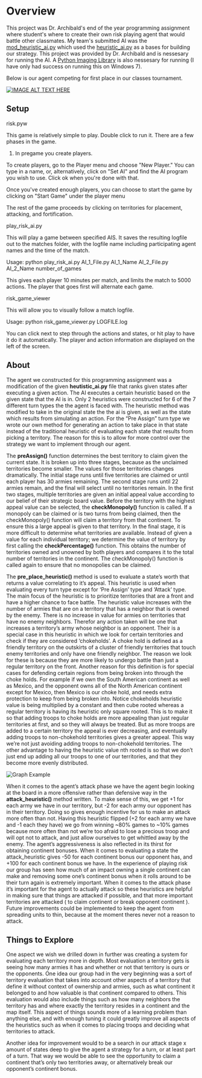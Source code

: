 # Overview

This project was Dr. Archibald's end of the year programming assignment where student's where to create their own risk playing agent that would battle other classmates.  My team's submitted AI was the [mod_heuristic_ai.py](https://github.com/EliCDavis/PA3/blob/master/ai/mod_heuristic_ai.py) which used the [heuristic_ai.py](https://github.com/EliCDavis/PA3/blob/master/ai/heuristic_ai.py) as a bases for building our strategy.  This project was provided by Dr. Archibald and is nessesary for running the AI.  A [Python Imaging Library](http://www.pythonware.com/products/pil/) is also nessesary for running (I have only had success on running this on Windows 7).

Below is our agent competing for first place in our classes tournament.

[![IMAGE ALT TEXT HERE](http://img.youtube.com/vi/hU5TTK8yEck/0.jpg)](http://www.youtube.com/watch?v=hU5TTK8yEck)

## Setup
risk.pyw

This game is relatively simple to play. Double click to run it. There are a few phases in the game.
1.  In pregame you create players.  

To create players, go to the Player menu and choose "New Player." You can type in a name, or, alternatively, click on "Set AI" and find the AI program you wish to use. Click ok when you're done with that.

Once you've created enough players, you can choose to start the game by clicking on "Start Game" under the player menu

The rest of the game proceeds by clicking on territories for placement, attacking, and fortification.

play_risk_ai.py

This will play a game between specified AIS. It saves the resulting logfile out to the matches folder, with the logfile name including participating agent names and the time of the match.

Usage: python play_risk_ai.py AI_1_File.py AI_1_Name AI_2_File.py AI_2_Name number_of_games

This gives each player 10 minutes per match, and limits the match to 5000 actions.  The player that goes first will alternate each game.

risk_game_viewer

This will allow you to visually follow a match logfile.  

Usage: python risk_game_viewer.py LOGFILE.log

You can click next to step through the actions and states, or hit play to have it do it automatically.  The player and action information are displayed on the left of the screen. 

## About

The agent we constructed for this programming assignment was a modification of the given **heutistic_ai.py** file that ranks given states after executing a given action.  The AI executes a certain heuristic based on the given state that the AI is in.  Only 2 heuristics were constructed for 6 of the 7 different turn types the the agent is faced with.  The heuristic method was modified to take in the original state the the ai is given, as well as the state which results from simulating an action.  For the “Pre Assign” turn type we wrote our own method for generating an action to take place in that state instead of  the traditional heuristic of evaluating each state that results from picking a territory.  The reason for this is to allow for more control over the strategy we want to implement through our agent.

The **preAssign()** function determines the best territory to claim given the current state. It is broken up into three stages, because as the unclaimed territories become smaller. The values for those territories changes dramatically. The initial stage runs until five territories are claimed or until each player has 30 armies remaining. The second stage runs until 22 armies remain, and the final will select until no territories remain. In the first two stages, multiple territories are given an initial appeal value according to our belief of their strategic board value. Before the territory with the highest appeal value can be selected, the **checkMonopoly()** function is called. If a monopoly can be claimed or is two turns from being claimed, then the checkMonopoly()  function will claim a territory from that continent. To ensure this a large appeal is given to that territory. In the final stage, it is more difficult to determine what territories are available. Instead of given a value for each individual territory; we determine the value of territory by first calling the **checkPercentage()**  function. This obtains the number of territories owned and unowned by both players and compares it  to the total number of territories in the continent. The checkMonopoly()  function is called again to ensure that no monopolies can be claimed.
	
The **pre_place_heuristic()** method is used to evaluate a state’s worth that returns a value correlating to it’s appeal.  This heuristic is used when evaluating every turn type except for ‘Pre Assign’ type and ‘Attack’ type.  The main focus of the heuristic is to prioritize territories that are a front and have a higher chance to face battle.  The heuristic value increases with the number of armies that are on a territory that has a neighbor that is owned by the enemy.  There is no increase in value for armies on territories that have no enemy neighbors.  Therefor any action taken will be one that increases a territory’s army whose neighbor is an opponent.  Their is a special case in this heuristic in which we look for certain territories and check if they are considered ‘chokeholds’.   A choke hold is defined as a friendly territory on the outskirts of a cluster of friendly territories that touch enemy territories and only have one friendly neighbor.  The reason we look for these is because they are more likely to undergo battle than just a regular territory on the front.  Another reason for this definition is for special cases for defending certain regions from being broken into through the choke holds.  For example if we own the South American continent as well as Mexico, and the opponent owns all of the North American continent except for Mexico, then Mexico is our choke hold, and needs extra protection to keep from being broken into.  Notice chokeholds heuristic value is being multiplied by a constant and then cube rooted whereas a regular territory is having its heuristic only square rooted.  This is to make it so that adding troops to choke holds are more appealing than just regular territories at first, and so they will always be treated.  But as more troops are added to a certain territory the appeal is ever decreasing, and eventually adding troops to non-chokehold territories gives a greater appeal.  This way we’re not just avoiding adding troops to non-chokehold territories.  The other advantage to having the heuristic value nth rooted is so that we don’t just end up adding all our troops to one of our territories, and that they become more evenly distributed.

![Graph Example](http://i.imgur.com/zTxZGbW.png)

	
When it comes to the agent’s attack phase we have the agent begin looking at the board in a more offensive rather than defensive way in the **attack_heuristic()** method written.  To make sense of this, we get +1 for each army we have in our territory, but -2 for each army our opponent has in their territory.  Doing so gives enough incentive for us to make an attack more often than not.  Having this heuristic flipped (+2 for each army we have and -1 each they have) we go from winning ~80% games to ~10% games because more often than not we’re too afraid to lose a precious troop and will opt not to attack, and just allow ourselves to get whittled away by the enemy.  The agent’s aggressiveness is also reflected in its thirst for obtaining continent bonuses.  When it comes to evaluating a state the attack_heuristic gives -50 for each continent bonus our opponent has, and +100 for each continent bonus we have.  In the experience of playing risk our group has seen how much of an impact owning a single continent can make and removing some one’s continent bonus when it rolls around to be their turn again is extremely important.  When it comes to the attack phase it’s important for the agent to actually attack so these heuristics are helpful in making sure that things are attacked if possible, and that more important territories are attacked ( to claim continent or break opponent continent ).  Future improvements could be implemented to keep the agent from spreading units to thin, because at the moment theres never not a reason to attack.
	
## Things to Explore
One aspect we wish we drilled down in further was creating a system for evaluating each territory more in depth.  Most evaluation a territory gets is seeing how many armies it has and whether or not that territory is ours or the opponents.  One idea our group had in the very beginning was a sort of territory evaluation that takes into account other aspects of a territory that define it without context of ownership and armies, such as what continent it belonged to and how valuable is that continent compared to others.  This evaluation would also include things such as how many neighbors the territory has and where exactly the territory resides in a continent and the map itself.  This aspect of things sounds more of a learning problem than anything else, and with enough tuning it could greatly improve all aspects of the heuristics such as when it comes to placing troops and deciding what territories to attack.
	
Another idea for improvement would to be a search in our attack stage x amount of states deep to give the agent a strategy for a turn, or at least part of a turn.  That way we would be able to see the opportunity to claim a continent that’s only two territories away, or alternatively break our opponent’s continent bonus.
